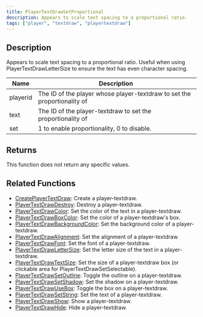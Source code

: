 ```yaml
---
title: PlayerTextDrawSetProportional
description: Appears to scale text spacing to a proportional ratio.
tags: ["player", "textdraw", "playertextdraw"]
---
```


<VersionWarn name='feature (player-textdraws)' version='SA-MP 0.3e' />

## Description

Appears to scale text spacing to a proportional ratio. Useful when using PlayerTextDrawLetterSize to ensure the text has even character spacing.

| Name     | Description                                                              |
| -------- | ------------------------------------------------------------------------ |
| playerid | The ID of the player whose player-textdraw to set the proportionality of |
| text     | The ID of the player-textdraw to set the proportionality of              |
| set      | 1 to enable proportionality, 0 to disable.                               |

## Returns

This function does not return any specific values.

## Related Functions

- [CreatePlayerTextDraw](CreatePlayerTextDraw): Create a player-textdraw.
- [PlayerTextDrawDestroy](PlayerTextDrawDestroy): Destroy a player-textdraw.
- [PlayerTextDrawColor](PlayerTextDrawColor): Set the color of the text in a player-textdraw.
- [PlayerTextDrawBoxColor](PlayerTextDrawBoxColor): Set the color of a player-textdraw's box.
- [PlayerTextDrawBackgroundColor](PlayerTextDrawBackgroundColor): Set the background color of a player-textdraw.
- [PlayerTextDrawAlignment](PlayerTextDrawAlignment): Set the alignment of a player-textdraw.
- [PlayerTextDrawFont](PlayerTextDrawFont): Set the font of a player-textdraw.
- [PlayerTextDrawLetterSize](PlayerTextDrawLetterSize): Set the letter size of the text in a player-textdraw.
- [PlayerTextDrawTextSize](PlayerTextDrawTextSize): Set the size of a player-textdraw box (or clickable area for PlayerTextDrawSetSelectable).
- [PlayerTextDrawSetOutline](PlayerTextDrawSetOutline): Toggle the outline on a player-textdraw.
- [PlayerTextDrawSetShadow](PlayerTextDrawSetShadow): Set the shadow on a player-textdraw.
- [PlayerTextDrawUseBox](PlayerTextDrawUseBox): Toggle the box on a player-textdraw.
- [PlayerTextDrawSetString](PlayerTextDrawSetString): Set the text of a player-textdraw.
- [PlayerTextDrawShow](PlayerTextDrawShow): Show a player-textdraw.
- [PlayerTextDrawHide](PlayerTextDrawHide): Hide a player-textdraw.

